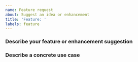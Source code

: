 ```yaml
---
name: Feature request
about: Suggest an idea or enhancement
title: 'Feature: '
labels: feature
---
```


<!--
1. Please read and follow the Contributing Guidelines.
2. Make sure your feature hasn't been suggested already.
3. Don't request multiple unrelated features in a single issue.
-->

### Describe your feature or enhancement suggestion


### Describe a concrete use case
